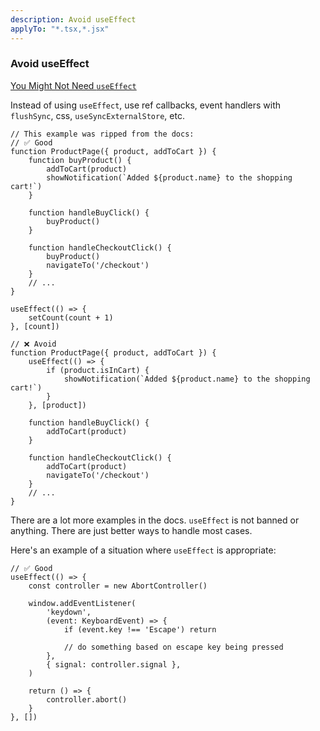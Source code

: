 ```yaml
---
description: Avoid useEffect
applyTo: "*.tsx,*.jsx"
---
```

### Avoid useEffect

[You Might Not Need `useEffect`](https://react.dev/learn/you-might-not-need-an-effect)

Instead of using `useEffect`, use ref callbacks, event handlers with
`flushSync`, css, `useSyncExternalStore`, etc.

```tsx
// This example was ripped from the docs:
// ✅ Good
function ProductPage({ product, addToCart }) {
	function buyProduct() {
		addToCart(product)
		showNotification(`Added ${product.name} to the shopping cart!`)
	}

	function handleBuyClick() {
		buyProduct()
	}

	function handleCheckoutClick() {
		buyProduct()
		navigateTo('/checkout')
	}
	// ...
}

useEffect(() => {
	setCount(count + 1)
}, [count])

// ❌ Avoid
function ProductPage({ product, addToCart }) {
	useEffect(() => {
		if (product.isInCart) {
			showNotification(`Added ${product.name} to the shopping cart!`)
		}
	}, [product])

	function handleBuyClick() {
		addToCart(product)
	}

	function handleCheckoutClick() {
		addToCart(product)
		navigateTo('/checkout')
	}
	// ...
}
```

There are a lot more examples in the docs. `useEffect` is not banned or
anything. There are just better ways to handle most cases.

Here's an example of a situation where `useEffect` is appropriate:

```tsx
// ✅ Good
useEffect(() => {
	const controller = new AbortController()

	window.addEventListener(
		'keydown',
		(event: KeyboardEvent) => {
			if (event.key !== 'Escape') return

			// do something based on escape key being pressed
		},
		{ signal: controller.signal },
	)

	return () => {
		controller.abort()
	}
}, [])
```